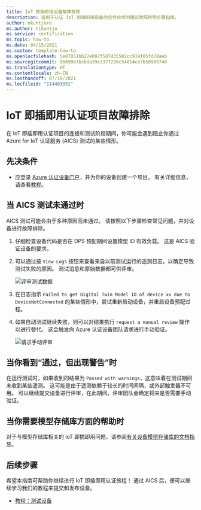 ```yaml
---
title: IoT 即插即用设备故障排除
description: 适用于认证 IoT 即插即用设备的合作伙伴的建议故障排除步骤指南。
author: nkuntjoro
ms.author: nikuntjo
ms.service: certification
ms.topic: how-to
ms.date: 04/15/2021
ms.custom: template-how-to
ms.openlocfilehash: 5e87051bb27e097f507435582cc919f05fd78aeb
ms.sourcegitcommit: 8669087bcbda39e3377296c54014ce7b58909746
ms.translationtype: HT
ms.contentlocale: zh-CN
ms.lasthandoff: 07/18/2021
ms.locfileid: "114403052"
---
```

# <a name="troubleshoot-your-iot-plug-and-play-certification-project"></a>IoT 即插即用认证项目故障排除

在 IoT 即插即用认证项目的连接和测试阶段期间，你可能会遇到阻止你通过 Azure for IoT 认证服务 (AICS) 测试的某些情形。

## <a name="prerequisites"></a>先决条件

- 应登录 [Azure 认证设备门户](https://certify.azure.com)，并为你的设备创建一个项目。 有关详细信息，请查看[教程](tutorial-01-creating-your-project.md)。

## <a name="when-aics-tests-arent-passing"></a>当 AICS 测试未通过时

AICS 测试可能会由于多种原因而未通过。 请按照以下步骤检查常见问题，并对设备进行故障排除。

1. 仔细检查设备代码是否在 DPS 预配期间设置模型 ID 有效负载。 这是 AICS 验证设备的要求。
1. 可以通过按 `View Logs` 按钮来查看来自以前测试运行的遥测日志，以确定导致测试失败的原因。 测试消息和原始数据都可供评审。  

    ![评审测试数据](./media/images/review-logs.png)

1. 在日志指示 `Failed to get Digital Twin Model ID of device xx due to DeviceNotConnected` 的某些情形中，尝试重新启动设备，并重启设备预配过程。
1. 如果自动测试继续失败，则可以对结果执行 `request a manual review` 操作以进行替代。 这会触发向 Azure 认证设备团队请求进行手动验证。  

    ![请求手动评审](./media/images/request-manual-review.png)

## <a name="when-you-see-passed-with-warnings"></a>当你看到“通过，但出现警告”时

在运行测试时，如果收到的结果为 `Passed with warnings`，这意味着在测试期间未收到某些遥测。 这可能是由于遥测依赖于较长的时间间隔，或外部触发器不可用。 可以继续提交设备进行评审，在此期间，评审团队会确定将来是否需要手动验证。

## <a name="when-you-need-help-with-the-model-repository"></a>当你需要模型存储库方面的帮助时

对于与模型存储库相关的 IoT 即插即用问题，请参阅[有关设备模型存储库的文档指导](../iot-develop/concepts-model-repository.md)。

## <a name="next-steps"></a>后续步骤

希望本指南可帮助你继续进行 IoT 即插即用认证旅程！ 通过 AICS 后，便可以继续学习我们的教程来提交和发布设备。

- [教程：测试设备](tutorial-03-testing-your-device.md)